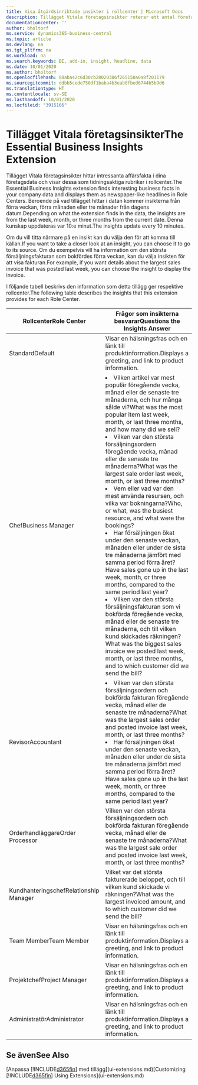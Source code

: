```yaml
---
title: Visa åtgärdsinriktade insikter i rollcenter | Microsoft Docs
description: Tillägget Vitala företagsinsikter roterar ett antal företagsinsikter om rollcenter.
documentationcenter: ''
author: bholtorf
ms.service: dynamics365-business-central
ms.topic: article
ms.devlang: na
ms.tgt_pltfrm: na
ms.workload: na
ms.search.keywords: BI, add-in, insight, headline, data
ms.date: 10/01/2020
ms.author: bholtorf
ms.openlocfilehash: 88aba42c6d30cb28020386f265150a0a8f201179
ms.sourcegitcommit: ddbb5cede750df1baba4b3eab8fbed6744b5b9d6
ms.translationtype: HT
ms.contentlocale: sv-SE
ms.lasthandoff: 10/01/2020
ms.locfileid: "3915166"
---
```

# <a name="the-essential-business-insights-extension"></a><span data-ttu-id="96329-103">Tillägget Vitala företagsinsikter</span><span class="sxs-lookup"><span data-stu-id="96329-103">The Essential Business Insights Extension</span></span>
<span data-ttu-id="96329-104">Tillägget Vitala företagsinsikter hittar intressanta affärsfakta i dina företagsdata och visar dessa som tidningsaktiga rubriker i rollcenter.</span><span class="sxs-lookup"><span data-stu-id="96329-104">The Essential Business Insights extension finds interesting business facts in your company data and displays them as newspaper-like headlines in Role Centers.</span></span> <span data-ttu-id="96329-105">Beroende på vad tillägget hittar i datan kommer insikterna från förra veckan, förra månaden eller tre månader från dagens datum.</span><span class="sxs-lookup"><span data-stu-id="96329-105">Depending on what the extension finds in the data, the insights are from the last week, month, or three months from the current date.</span></span> <span data-ttu-id="96329-106">Denna kunskap uppdateras var 10:e minut.</span><span class="sxs-lookup"><span data-stu-id="96329-106">The insights update every 10 minutes.</span></span>  

<span data-ttu-id="96329-107">Om du vill titta närmare på en insikt kan du välja den för att komma till källan.</span><span class="sxs-lookup"><span data-stu-id="96329-107">If you want to take a closer look at an insight, you can choose it to go to its source.</span></span> <span data-ttu-id="96329-108">Om du exempelvis vill ha information om den största försäljningsfakturan som bokfördes förra veckan, kan du välja insikten för att visa fakturan.</span><span class="sxs-lookup"><span data-stu-id="96329-108">For example, if you want details about the largest sales invoice that was posted last week, you can choose the insight to display the invoice.</span></span>

<span data-ttu-id="96329-109">I följande tabell beskrivs den information som detta tillägg ger respektive rollcenter.</span><span class="sxs-lookup"><span data-stu-id="96329-109">The following table describes the insights that this extension provides for each Role Center.</span></span>

|<span data-ttu-id="96329-110">Rollcenter</span><span class="sxs-lookup"><span data-stu-id="96329-110">Role Center</span></span>|<span data-ttu-id="96329-111">Frågor som insikterna besvarar</span><span class="sxs-lookup"><span data-stu-id="96329-111">Questions the Insights Answer</span></span>|
|----|-----|
|<span data-ttu-id="96329-112">Standard</span><span class="sxs-lookup"><span data-stu-id="96329-112">Default</span></span>|<span data-ttu-id="96329-113">Visar en hälsningsfras och en länk till produktinformation.</span><span class="sxs-lookup"><span data-stu-id="96329-113">Displays a greeting, and link to product information.</span></span>|
|<span data-ttu-id="96329-114">Chef</span><span class="sxs-lookup"><span data-stu-id="96329-114">Business Manager</span></span>|<li> <span data-ttu-id="96329-115">Vilken artikel var mest populär föregående vecka, månad eller de senaste tre månaderna, och hur många sålde vi?</span><span class="sxs-lookup"><span data-stu-id="96329-115">What was the most popular item last week, month, or last three months, and how many did we sell?</span></span><br><li> <span data-ttu-id="96329-116">Vilken var den största försäljningsordern föregående vecka, månad eller de senaste tre månaderna?</span><span class="sxs-lookup"><span data-stu-id="96329-116">What was the largest sale order last week, month, or last three months?</span></span><br><li> <span data-ttu-id="96329-117">Vem eller vad var den mest använda resursen, och vilka var bokningarna?</span><span class="sxs-lookup"><span data-stu-id="96329-117">Who, or what, was the busiest resource, and what were the bookings?</span></span><br><li> <span data-ttu-id="96329-118">Har försäljningen ökat under den senaste veckan, månaden eller under de sista tre månaderna jämfört med samma period förra året?</span><span class="sxs-lookup"><span data-stu-id="96329-118">Have sales gone up in the last week, month, or three months, compared to the same period last year?</span></span><br><li> <span data-ttu-id="96329-119">Vilken var den största försäljningsfakturan som vi bokförda föregående vecka, månad eller de senaste tre månaderna, och till vilken kund skickades räkningen?</span><span class="sxs-lookup"><span data-stu-id="96329-119">What was the biggest sales invoice we posted last week, month, or last three months, and to which customer did we send the bill?</span></span></li> |
|<span data-ttu-id="96329-120">Revisor</span><span class="sxs-lookup"><span data-stu-id="96329-120">Accountant</span></span>|<li> <span data-ttu-id="96329-121">Vilken var den största försäljningsordern och bokförda fakturan föregående vecka, månad eller de senaste tre månaderna?</span><span class="sxs-lookup"><span data-stu-id="96329-121">What was the largest sales order and posted invoice last week, month, or last three months?</span></span><br><li> <span data-ttu-id="96329-122">Har försäljningen ökat under den senaste veckan, månaden eller under de sista tre månaderna jämfört med samma period förra året?</span><span class="sxs-lookup"><span data-stu-id="96329-122">Have sales gone up in the last week, month, or three months, compared to the same period last year?</span></span> |
|<span data-ttu-id="96329-123">Orderhandläggare</span><span class="sxs-lookup"><span data-stu-id="96329-123">Order Processor</span></span>| <span data-ttu-id="96329-124">Vilken var den största försäljningsordern och bokförda fakturan föregående vecka, månad eller de senaste tre månaderna?</span><span class="sxs-lookup"><span data-stu-id="96329-124">What was the largest sale order and posted invoice last week, month, or last three months?</span></span>|
|<span data-ttu-id="96329-125">Kundhanteringschef</span><span class="sxs-lookup"><span data-stu-id="96329-125">Relationship Manager</span></span>| <span data-ttu-id="96329-126">Vilket var det största fakturerade beloppet, och till vilken kund skickade vi räkningen?</span><span class="sxs-lookup"><span data-stu-id="96329-126">What was the largest invoiced amount, and to which customer did we send the bill?</span></span>|
|<span data-ttu-id="96329-127">Team Member</span><span class="sxs-lookup"><span data-stu-id="96329-127">Team Member</span></span>| <span data-ttu-id="96329-128">Visar en hälsningsfras och en länk till produktinformation.</span><span class="sxs-lookup"><span data-stu-id="96329-128">Displays a greeting, and link to product information.</span></span>|
|<span data-ttu-id="96329-129">Projektchef</span><span class="sxs-lookup"><span data-stu-id="96329-129">Project Manager</span></span>| <span data-ttu-id="96329-130">Visar en hälsningsfras och en länk till produktinformation.</span><span class="sxs-lookup"><span data-stu-id="96329-130">Displays a greeting, and link to product information.</span></span>|
|<span data-ttu-id="96329-131">Administratör</span><span class="sxs-lookup"><span data-stu-id="96329-131">Administrator</span></span>| <span data-ttu-id="96329-132">Visar en hälsningsfras och en länk till produktinformation.</span><span class="sxs-lookup"><span data-stu-id="96329-132">Displays a greeting, and link to product information.</span></span>|

## <a name="see-also"></a><span data-ttu-id="96329-133">Se även</span><span class="sxs-lookup"><span data-stu-id="96329-133">See Also</span></span>
<span data-ttu-id="96329-134">[Anpassa [!INCLUDE[d365fin](includes/d365fin_md.md)] med tillägg](ui-extensions.md)</span><span class="sxs-lookup"><span data-stu-id="96329-134">[Customizing [!INCLUDE[d365fin](includes/d365fin_md.md)] Using Extensions](ui-extensions.md)</span></span>
